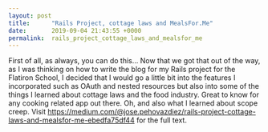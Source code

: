 ```yaml
---
layout: post
title:      "Rails Project, cottage laws and MealsFor.Me"
date:       2019-09-04 21:43:55 +0000
permalink:  rails_project_cottage_laws_and_mealsfor_me
---
```



First of all, as always, you can do this… Now that we got that out of the way, as I was thinking on how to write the blog for my Rails project for the Flatiron School, I decided that I would go a little bit into the features I incorporated such as OAuth and nested resources but also into some of the things I learned about cottage laws and the food industry. Great to know for any cooking related app out there. Oh, and also what I learned about scope creep.  Visit https://medium.com/@jose.pehovazdiez/rails-project-cottage-laws-and-mealsfor-me-ebedfa75df44 for the full text.
